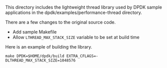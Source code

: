 This directory includes the lightweight thread library used by DPDK sample
applications in the dpdk/examples/performance-thread directory.

There are a few changes to the original source code.

- Add sample Makefile
- Allow `LTHREAD_MAX_STACK_SIZE` variable to be set at build time

Here is an example of building the library.

```
make DPDK=$HOME/dpdk/build EXTRA_CFLAGS=-DLTHREAD_MAX_STACK_SIZE=1048576
```
